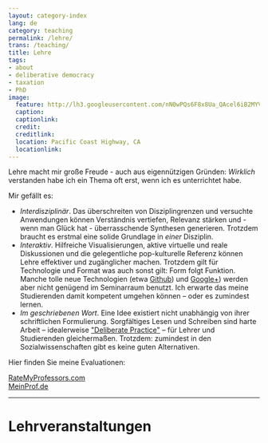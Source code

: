 ```yaml
---
layout: category-index
lang: de
category: teaching
permalink: /lehre/
trans: /teaching/
title: Lehre
tags:
- about
- deliberative democracy
- taxation
- PhD
image:
  feature: http://lh3.googleusercontent.com/nN0wPQs6F8x8Ua_QAcel6iB2MYVUmuQS3wQVgq86eCTb=w1518-h354-no
  caption:
  captionlink:
  credit:
  creditlink:
  location: Pacific Coast Highway, CA
  locationlink:
---
```



Lehre macht mir große Freude - auch aus eigennützigen Gründen:
*Wirklich* verstanden habe ich ein Thema oft erst, wenn ich es unterrichtet habe.

Mir gefällt es:

- *Interdisziplinär*.
Das überschreiten von Disziplingrenzen und versuchte Anwendungen können Verständnis vertiefen, Relevanz stärken und - wenn man Glück hat - überrasschende Synthesen generieren.
Trotzdem braucht es erstmal eine solide Grundlage in *einer* Disziplin.
- *Interaktiv*.
Hilfreiche Visualisierungen, aktive virtuelle und reale Diskussionen und die gelegentliche pop-kulturelle Referenz können Lehre effektiver und zugänglicher machen.
Trotzdem gilt für Technologie und Format was auch sonst gilt: Form folgt Funktion.
Manche tolle neue Technologien (etwa [Github](http://www.github.com)) und [Google+](http://plus.google.com)) werden aber nicht genügend im Seminarraum benutzt.
Ich erwarte das meine Studierenden damit kompetent umgehen können – oder es zumindest lernen.
- *Im geschriebenen Wort*.
Eine Idee existiert nicht unabhängig von ihrer schriftlichen Formulierung.
Sorgfältiges Lesen und Schreiben sind harte Arbeit – idealerweise ["Deliberate Practice"](http://en.wikipedia.org/wiki/Practice_(learning_method)#Deliberate_practice) – für Lehrer und Studierenden gleichermaßen.
Trotzdem: zumindest in den Sozialwissenschaften gibt es keine guten Alternativen.

Hier finden Sie meine Evaluationen:

<div markdown="0"><a href="http://www.ratemyprofessors.com/ShowRatings.jsp?tid=1144707" class="btn">RateMyProfessors.com</a></div>
<div markdown="0"><a href="http://www.meinprof.de/lecturers/Maximilian_Held" class="btn">MeinProf.de</a></div>

---


# Lehrveranstaltungen